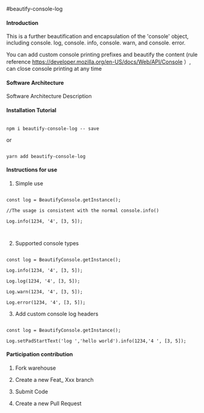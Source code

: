 #beautify-console-log



#### Introduction

This is a further beautification and encapsulation of the 'console' object, including console. log, console. info, console. warn, and console. error.

You can add custom console printing prefixes and beautify the content (rule reference https://developer.mozilla.org/en-US/docs/Web/API/Console ）, can close console printing at any time



#### Software Architecture

Software Architecture Description




#### Installation Tutorial



```

npm i beautify-console-log -- save

```

or

```

yarn add beautify-console-log

```



#### Instructions for use



1. Simple use

```

const log = BeautifyConsole.getInstance();

//The usage is consistent with the normal console.info()

Log.info(1234, '4', [3, 5]);



```



2. Supported console types

```

const log = BeautifyConsole.getInstance();

Log.info(1234, '4', [3, 5]);

Log.log(1234, '4', [3, 5]);

Log.warn(1234, '4', [3, 5]);

Log.error(1234, '4', [3, 5]);

```

3. Add custom console log headers

```

const log = BeautifyConsole.getInstance();

Log.setPadStartText('log ','hello world').info(1234,'4 ', [3, 5]);

```



#### Participation contribution



1. Fork warehouse

2. Create a new Feat_ Xxx branch

3. Submit Code

4. Create a new Pull Request